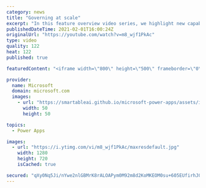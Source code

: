 ```yaml
---
category: news
title: "Governing at scale"
excerpt: "In this feature overview video series, we highlight new capabilities included in the latest update to Microsoft Power Apps.  Microsoft's Power Platform is a rich ecosystem of more than three hundred Microsoft and non-Microsoft connectors that can be leveraged by apps and flows. We are proud to introduce"
publishedDateTime: 2021-02-01T16:00:24Z
originalUrl: "https://youtube.com/watch?v=m8_wjf1PkAc"
type: video
quality: 122
heat: 122
published: true

featuredContent: "<iframe width=\"800\" height=\"500\" frameborder=\"0\" src=\"https://www.youtube.com/embed/m8_wjf1PkAc\" allow=\"accelerometer; autoplay; encrypted-media; gyroscope; picture-in-picture\" allowfullscreen></iframe>"

provider:
  name: Microsoft
  domain: microsoft.com
  images:
    - url: "https://smartableai.github.io/microsoft-power-apps/assets/images/organizations/microsoft.com-50x50.jpg"
      width: 50
      height: 50

topics:
  - Power Apps

images:
  - url: "https://i.ytimg.com/vi/m8_wjf1PkAc/maxresdefault.jpg"
    width: 1280
    height: 720
    isCached: true

secured: "qXy0Nq5Ji/nYwe2nlGBMrK8rALOAPym0M92m8d2KoMKEOM0su+605EUfirhJ0w/lXlu0OP8yuEXRthohC22U58+aYb1ZO/7NzoazQZAd7BKCdVy3on675o423ILTE9hEFTfaeHeuI45pqnRvU0lPLjlGL0zEaSnKNEZlRYGES1alg/ARgxbrZ7GUKXyoWPDKN5qafw9vx61e4pr+J7U6G3HbDDctKDNvAfeM0TiHC799itqDfB5bmC8Qe8tGlt8eMurc17KOYb/ZHZz8HwJ660u+kco7IMyVBmDjjb0MCaXx/uETrWw1miCovUW6vl/FBGeS7QEMY4xWf23qTNrk0m4ll++edNdlcaV4A1M73i2dxFZlzbT657FwOlnnbs19Cj90/LF9PWHlFoCeOv+zcl1SqjFIpxhHELK3SoJHEy0=;zEcis813JRM+y6nEtDzxVA=="
---
```


